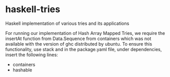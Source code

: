 # haskell-tries
Haskell implementation of various tries and its applications

For running our implementation of Hash Array Mapped Tries, we require the insertAt function from Data.Sequence from containers which was not available with the version of ghc distributed by ubuntu. 
To ensure this functionality, use stack and in the package.yaml file, under dependencies, insert the following lines:
- containers
- hashable

